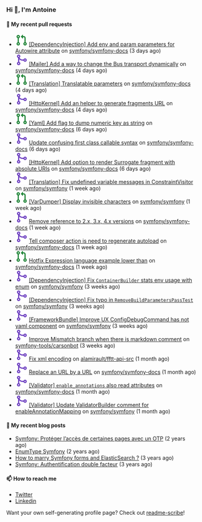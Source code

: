 ### Hi 👋, I'm Antoine

#### 👷 My recent pull requests

- ![](./assets/pr-open.svg) [[DependencyInjection] Add env and param parameters for Autowire attribute](https://github.com/symfony/symfony-docs/pull/17626) on [symfony/symfony-docs](https://github.com/symfony/symfony-docs) (3 days ago)
- ![](./assets/pr-merged.svg) [[Mailer] Add a way to change the Bus transport dynamically](https://github.com/symfony/symfony-docs/pull/17623) on [symfony/symfony-docs](https://github.com/symfony/symfony-docs) (4 days ago)
- ![](./assets/pr-open.svg) [[Translation] Translatable parameters](https://github.com/symfony/symfony-docs/pull/17622) on [symfony/symfony-docs](https://github.com/symfony/symfony-docs) (4 days ago)
- ![](./assets/pr-merged.svg) [[HttpKernel] Add an helper to generate fragments URL](https://github.com/symfony/symfony-docs/pull/17621) on [symfony/symfony-docs](https://github.com/symfony/symfony-docs) (4 days ago)
- ![](./assets/pr-open.svg) [[Yaml] Add flag to dump numeric key as string](https://github.com/symfony/symfony-docs/pull/17615) on [symfony/symfony-docs](https://github.com/symfony/symfony-docs) (6 days ago)
- ![](./assets/pr-merged.svg) [Update confusing first class callable syntax](https://github.com/symfony/symfony-docs/pull/17614) on [symfony/symfony-docs](https://github.com/symfony/symfony-docs) (6 days ago)
- ![](./assets/pr-merged.svg) [[HttpKernel] Add option to render Surrogate fragment with absolute URIs](https://github.com/symfony/symfony-docs/pull/17613) on [symfony/symfony-docs](https://github.com/symfony/symfony-docs) (6 days ago)
- ![](./assets/pr-merged.svg) [[Translation] Fix undefined variable messages in ConstraintVisitor](https://github.com/symfony/symfony/pull/48774) on [symfony/symfony](https://github.com/symfony/symfony) (1 week ago)
- ![](./assets/pr-open.svg) [[VarDumper] Display invisible characters](https://github.com/symfony/symfony/pull/48748) on [symfony/symfony](https://github.com/symfony/symfony) (1 week ago)
- ![](./assets/pr-merged.svg) [Remove reference to 2.x, 3.x, 4.x versions](https://github.com/symfony/symfony-docs/pull/17589) on [symfony/symfony-docs](https://github.com/symfony/symfony-docs) (1 week ago)
- ![](./assets/pr-merged.svg) [Tell composer action is need to regenerate autoload](https://github.com/symfony/symfony-docs/pull/17588) on [symfony/symfony-docs](https://github.com/symfony/symfony-docs) (1 week ago)
- ![](./assets/pr-open.svg) [Hotfix Expression language example lower than](https://github.com/symfony/symfony-docs/pull/17587) on [symfony/symfony-docs](https://github.com/symfony/symfony-docs) (1 week ago)
- ![](./assets/pr-merged.svg) [[DependencyInjection] Fix `ContainerBuilder` stats env usage with enum](https://github.com/symfony/symfony/pull/48502) on [symfony/symfony](https://github.com/symfony/symfony) (3 weeks ago)
- ![](./assets/pr-merged.svg) [[DependencyInjection] Fix typo in `RemoveBuildParametersPassTest`](https://github.com/symfony/symfony/pull/48490) on [symfony/symfony](https://github.com/symfony/symfony) (3 weeks ago)
- ![](./assets/pr-merged.svg) [[FrameworkBundle] Improve UX ConfigDebugCommand has not yaml component](https://github.com/symfony/symfony/pull/48457) on [symfony/symfony](https://github.com/symfony/symfony) (3 weeks ago)
- ![](./assets/pr-merged.svg) [Improve Mismatch branch when there is markdown comment](https://github.com/symfony-tools/carsonbot/pull/211) on [symfony-tools/carsonbot](https://github.com/symfony-tools/carsonbot) (3 weeks ago)
- ![](./assets/pr-merged.svg) [Fix xml encoding](https://github.com/alamirault/fftt-api-src/pull/10) on [alamirault/fftt-api-src](https://github.com/alamirault/fftt-api-src) (1 month ago)
- ![](./assets/pr-merged.svg) [Replace an URL by a URL](https://github.com/symfony/symfony-docs/pull/17477) on [symfony/symfony-docs](https://github.com/symfony/symfony-docs) (1 month ago)
- ![](./assets/pr-merged.svg) [[Validator] `enable_annotations` also read attributes](https://github.com/symfony/symfony-docs/pull/17473) on [symfony/symfony-docs](https://github.com/symfony/symfony-docs) (1 month ago)
- ![](./assets/pr-merged.svg) [[Validator] Update ValidatorBuilder comment for enableAnnotationMapping](https://github.com/symfony/symfony/pull/48345) on [symfony/symfony](https://github.com/symfony/symfony) (1 month ago)


#### 📜 My recent blog posts

- [Symfony: Protéger l’accès de certaines pages avec un OTP](https://alamirault.medium.com/symfony-prot%C3%A9ger-lacc%C3%A8s-de-certaines-pages-avec-un-otp-4d72458e3d08?source=rss-cebacd5f419e------2) (2 years ago)
- [EnumType Symfony](https://alamirault.medium.com/enumtype-symfony-cf7dc32ca2f2?source=rss-cebacd5f419e------2) (2 years ago)
- [How to marry Symfony forms and ElasticSearch ?](https://alamirault.medium.com/how-to-marry-symfony-forms-and-elasticsearch-24a9ccefa185?source=rss-cebacd5f419e------2) (3 years ago)
- [Symfony: Authentification double facteur](https://alamirault.medium.com/symfony-authentification-double-facteur-a2be5d405420?source=rss-cebacd5f419e------2) (3 years ago)

#### 📫 How to reach me

- [Twitter](https://twitter.com/a_lamirault)
- [Linkedin](https://www.linkedin.com/in/antoine-lamirault-9a9a9a107/)

Want your own self-generating profile page? Check out [readme-scribe](https://github.com/muesli/readme-scribe)!
